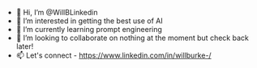 - 👋 Hi, I’m @WillBLinkedin
- 👀 I’m interested in getting the best use of AI
- 🌱 I’m currently learning prompt engineering
- 💞️ I’m looking to collaborate on nothing at the moment but check back later!
- 📫 Let's connect - https://www.linkedin.com/in/willburke-/

<!---
WillBLinkedin/WillBLinkedin is a ✨ special ✨ repository because its `README.md` (this file) appears on your GitHub profile.
You can click the Preview link to take a look at your changes.
--->
